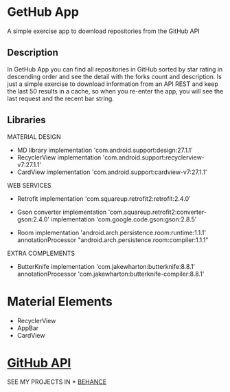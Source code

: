 # GetHub App
A simple exercise app to download repositories from the GitHub API

## Description
In GetHub App you can find all repositories in GitHub sorted by star rating in descending order and see the detail with the forks count and description.
Is just a simple exercise to download information from an API REST and keep the last 50 results in a cache, so when you re-enter the app, you will see the last request and the recent bar string.

## Libraries

MATERIAL DESIGN
- MD library
implementation 'com.android.support:design:27.1.1'
- RecyclerView
implementation 'com.android.support:recyclerview-v7:27.1.1'
- CardView
implementation 'com.android.support:cardview-v7:27.1.1'

WEB SERVICES
- Retrofit
implementation 'com.squareup.retrofit2:retrofit:2.4.0'
- Gson converter
implementation 'com.squareup.retrofit2:converter-gson:2.4.0'
implementation 'com.google.code.gson:gson:2.8.5'

- Room
implementation 'android.arch.persistence.room:runtime:1.1.1'
annotationProcessor "android.arch.persistence.room:compiler:1.1.1"


EXTRA COMPLEMENTS
- ButterKnife
implementation 'com.jakewharton:butterknife:8.8.1'
annotationProcessor 'com.jakewharton:butterknife-compiler:8.8.1'

# Material Elements
- RecyclerView
- AppBar
- CardView

# [GitHub API](https://api.github.com/)


SEE MY PROJECTS IN * [BEHANCE](https://www.behance.net/emmchier/)


